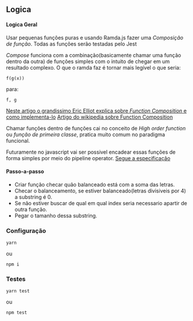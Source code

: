 ## Logica

#### Logica Geral
Usar pequenas funções puras e usando Ramda.js fazer uma *Composição de função*.
Todas as funções serão testadas pelo Jest

*Compose* funciona com a combinação(basicamente chamar uma função dentro da outra) de funções simples com o intuito de chegar em um resultado complexo.
O que o ramda faz é tornar mais legível o que seria:

`f(g(x))`

para:

`f, g`

[Neste artigo o grandissimo Eric Elliot explica sobre *Function Composition* e como implementa-lo](https://medium.com/javascript-scene/master-the-javascript-interview-what-is-function-composition-20dfb109a1a0)
[Artigo do wikipedia sobre Function Composition](https://en.wikipedia.org/wiki/Function_composition_(computer_science))

Chamar funções dentro de funções cai no conceito de *High order function* ou *função de primeira classe*, pratica muito comum no paradigma funcional.

Futuramente no javascript vai ser possivel encadear essas funções de forma simples por meio do pipeline operator. [Segue a especificação](https://github.com/tc39/proposal-pipeline-operator)

#### Passo-a-passo
- Criar função checar quão balanceado está com a soma das letras.
- Checar o balanceamento, se estiver balanceado(letras divisiveis por 4) a substring é 0.
- Se não estiver buscar de qual em qual index seria necessario apartir de outra função.
- Pegar o tamanho dessa substring.

### Configuração

`yarn`

ou

`npm i`

### Testes

`yarn test`

ou

`npm test`
